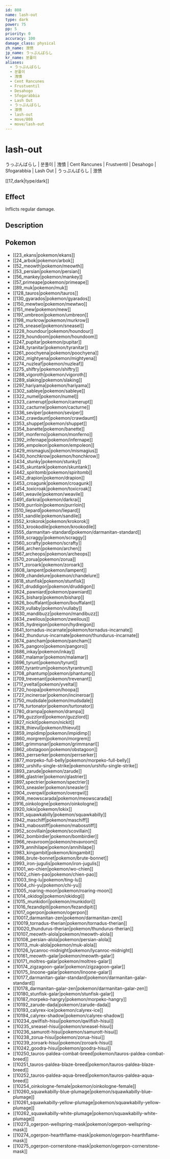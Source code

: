 ```yaml
---
id: 808
name: lash-out
type: dark
power: 75
pp: 5
priority: 0
accuracy: 100
damage_class: physical
zh_name: 泄愤
jp_name: うっぷんばらし
kr_name: 분풀이
aliases:
  - うっぷんばらし
  - 분풀이
  - 洩憤
  - Cent Rancunes
  - Frustventil
  - Desahogo
  - Sfogarabbia
  - Lash Out
  - うっぷんばらし
  - 泄愤
  - lash-out
  - move/808
  - move/lash-out
---
```

# lash-out
    
うっぷんばらし | 분풀이 | 洩憤 | Cent Rancunes | Frustventil | Desahogo | Sfogarabbia | Lash Out | うっぷんばらし | 泄愤

[[17_dark|type/dark]]

## Effect

Inflicts regular damage.

## Description



## Pokemon

- [[23_ekans|pokemon/ekans]]
- [[24_arbok|pokemon/arbok]]
- [[52_meowth|pokemon/meowth]]
- [[53_persian|pokemon/persian]]
- [[56_mankey|pokemon/mankey]]
- [[57_primeape|pokemon/primeape]]
- [[89_muk|pokemon/muk]]
- [[128_tauros|pokemon/tauros]]
- [[130_gyarados|pokemon/gyarados]]
- [[150_mewtwo|pokemon/mewtwo]]
- [[151_mew|pokemon/mew]]
- [[197_umbreon|pokemon/umbreon]]
- [[198_murkrow|pokemon/murkrow]]
- [[215_sneasel|pokemon/sneasel]]
- [[228_houndour|pokemon/houndour]]
- [[229_houndoom|pokemon/houndoom]]
- [[247_pupitar|pokemon/pupitar]]
- [[248_tyranitar|pokemon/tyranitar]]
- [[261_poochyena|pokemon/poochyena]]
- [[262_mightyena|pokemon/mightyena]]
- [[274_nuzleaf|pokemon/nuzleaf]]
- [[275_shiftry|pokemon/shiftry]]
- [[288_vigoroth|pokemon/vigoroth]]
- [[289_slaking|pokemon/slaking]]
- [[297_hariyama|pokemon/hariyama]]
- [[302_sableye|pokemon/sableye]]
- [[322_numel|pokemon/numel]]
- [[323_camerupt|pokemon/camerupt]]
- [[332_cacturne|pokemon/cacturne]]
- [[336_seviper|pokemon/seviper]]
- [[342_crawdaunt|pokemon/crawdaunt]]
- [[353_shuppet|pokemon/shuppet]]
- [[354_banette|pokemon/banette]]
- [[391_monferno|pokemon/monferno]]
- [[392_infernape|pokemon/infernape]]
- [[395_empoleon|pokemon/empoleon]]
- [[429_mismagius|pokemon/mismagius]]
- [[430_honchkrow|pokemon/honchkrow]]
- [[434_stunky|pokemon/stunky]]
- [[435_skuntank|pokemon/skuntank]]
- [[442_spiritomb|pokemon/spiritomb]]
- [[452_drapion|pokemon/drapion]]
- [[453_croagunk|pokemon/croagunk]]
- [[454_toxicroak|pokemon/toxicroak]]
- [[461_weavile|pokemon/weavile]]
- [[491_darkrai|pokemon/darkrai]]
- [[509_purrloin|pokemon/purrloin]]
- [[510_liepard|pokemon/liepard]]
- [[551_sandile|pokemon/sandile]]
- [[552_krokorok|pokemon/krokorok]]
- [[553_krookodile|pokemon/krookodile]]
- [[555_darmanitan-standard|pokemon/darmanitan-standard]]
- [[559_scraggy|pokemon/scraggy]]
- [[560_scrafty|pokemon/scrafty]]
- [[566_archen|pokemon/archen]]
- [[567_archeops|pokemon/archeops]]
- [[570_zorua|pokemon/zorua]]
- [[571_zoroark|pokemon/zoroark]]
- [[608_lampent|pokemon/lampent]]
- [[609_chandelure|pokemon/chandelure]]
- [[618_stunfisk|pokemon/stunfisk]]
- [[621_druddigon|pokemon/druddigon]]
- [[624_pawniard|pokemon/pawniard]]
- [[625_bisharp|pokemon/bisharp]]
- [[626_bouffalant|pokemon/bouffalant]]
- [[629_vullaby|pokemon/vullaby]]
- [[630_mandibuzz|pokemon/mandibuzz]]
- [[634_zweilous|pokemon/zweilous]]
- [[635_hydreigon|pokemon/hydreigon]]
- [[641_tornadus-incarnate|pokemon/tornadus-incarnate]]
- [[642_thundurus-incarnate|pokemon/thundurus-incarnate]]
- [[674_pancham|pokemon/pancham]]
- [[675_pangoro|pokemon/pangoro]]
- [[686_inkay|pokemon/inkay]]
- [[687_malamar|pokemon/malamar]]
- [[696_tyrunt|pokemon/tyrunt]]
- [[697_tyrantrum|pokemon/tyrantrum]]
- [[708_phantump|pokemon/phantump]]
- [[709_trevenant|pokemon/trevenant]]
- [[717_yveltal|pokemon/yveltal]]
- [[720_hoopa|pokemon/hoopa]]
- [[727_incineroar|pokemon/incineroar]]
- [[750_mudsdale|pokemon/mudsdale]]
- [[776_turtonator|pokemon/turtonator]]
- [[780_drampa|pokemon/drampa]]
- [[799_guzzlord|pokemon/guzzlord]]
- [[827_nickit|pokemon/nickit]]
- [[828_thievul|pokemon/thievul]]
- [[859_impidimp|pokemon/impidimp]]
- [[860_morgrem|pokemon/morgrem]]
- [[861_grimmsnarl|pokemon/grimmsnarl]]
- [[862_obstagoon|pokemon/obstagoon]]
- [[863_perrserker|pokemon/perrserker]]
- [[877_morpeko-full-belly|pokemon/morpeko-full-belly]]
- [[892_urshifu-single-strike|pokemon/urshifu-single-strike]]
- [[893_zarude|pokemon/zarude]]
- [[896_glastrier|pokemon/glastrier]]
- [[897_spectrier|pokemon/spectrier]]
- [[903_sneasler|pokemon/sneasler]]
- [[904_overqwil|pokemon/overqwil]]
- [[908_meowscarada|pokemon/meowscarada]]
- [[916_oinkologne|pokemon/oinkologne]]
- [[920_lokix|pokemon/lokix]]
- [[931_squawkabilly|pokemon/squawkabilly]]
- [[942_maschiff|pokemon/maschiff]]
- [[943_mabosstiff|pokemon/mabosstiff]]
- [[952_scovillain|pokemon/scovillain]]
- [[962_bombirdier|pokemon/bombirdier]]
- [[966_revavroom|pokemon/revavroom]]
- [[979_annihilape|pokemon/annihilape]]
- [[983_kingambit|pokemon/kingambit]]
- [[986_brute-bonnet|pokemon/brute-bonnet]]
- [[993_iron-jugulis|pokemon/iron-jugulis]]
- [[1001_wo-chien|pokemon/wo-chien]]
- [[1002_chien-pao|pokemon/chien-pao]]
- [[1003_ting-lu|pokemon/ting-lu]]
- [[1004_chi-yu|pokemon/chi-yu]]
- [[1005_roaring-moon|pokemon/roaring-moon]]
- [[1014_okidogi|pokemon/okidogi]]
- [[1015_munkidori|pokemon/munkidori]]
- [[1016_fezandipiti|pokemon/fezandipiti]]
- [[1017_ogerpon|pokemon/ogerpon]]
- [[10017_darmanitan-zen|pokemon/darmanitan-zen]]
- [[10019_tornadus-therian|pokemon/tornadus-therian]]
- [[10020_thundurus-therian|pokemon/thundurus-therian]]
- [[10107_meowth-alola|pokemon/meowth-alola]]
- [[10108_persian-alola|pokemon/persian-alola]]
- [[10113_muk-alola|pokemon/muk-alola]]
- [[10126_lycanroc-midnight|pokemon/lycanroc-midnight]]
- [[10161_meowth-galar|pokemon/meowth-galar]]
- [[10171_moltres-galar|pokemon/moltres-galar]]
- [[10174_zigzagoon-galar|pokemon/zigzagoon-galar]]
- [[10175_linoone-galar|pokemon/linoone-galar]]
- [[10177_darmanitan-galar-standard|pokemon/darmanitan-galar-standard]]
- [[10178_darmanitan-galar-zen|pokemon/darmanitan-galar-zen]]
- [[10180_stunfisk-galar|pokemon/stunfisk-galar]]
- [[10187_morpeko-hangry|pokemon/morpeko-hangry]]
- [[10192_zarude-dada|pokemon/zarude-dada]]
- [[10193_calyrex-ice|pokemon/calyrex-ice]]
- [[10194_calyrex-shadow|pokemon/calyrex-shadow]]
- [[10234_qwilfish-hisui|pokemon/qwilfish-hisui]]
- [[10235_sneasel-hisui|pokemon/sneasel-hisui]]
- [[10236_samurott-hisui|pokemon/samurott-hisui]]
- [[10238_zorua-hisui|pokemon/zorua-hisui]]
- [[10239_zoroark-hisui|pokemon/zoroark-hisui]]
- [[10242_goodra-hisui|pokemon/goodra-hisui]]
- [[10250_tauros-paldea-combat-breed|pokemon/tauros-paldea-combat-breed]]
- [[10251_tauros-paldea-blaze-breed|pokemon/tauros-paldea-blaze-breed]]
- [[10252_tauros-paldea-aqua-breed|pokemon/tauros-paldea-aqua-breed]]
- [[10254_oinkologne-female|pokemon/oinkologne-female]]
- [[10260_squawkabilly-blue-plumage|pokemon/squawkabilly-blue-plumage]]
- [[10261_squawkabilly-yellow-plumage|pokemon/squawkabilly-yellow-plumage]]
- [[10262_squawkabilly-white-plumage|pokemon/squawkabilly-white-plumage]]
- [[10273_ogerpon-wellspring-mask|pokemon/ogerpon-wellspring-mask]]
- [[10274_ogerpon-hearthflame-mask|pokemon/ogerpon-hearthflame-mask]]
- [[10275_ogerpon-cornerstone-mask|pokemon/ogerpon-cornerstone-mask]]

